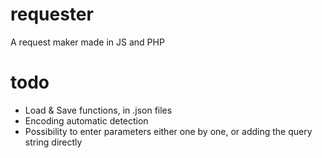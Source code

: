 # requester
A request maker made in JS and PHP

# todo
- Load & Save functions, in .json files
- Encoding automatic detection
- Possibility to enter parameters either one by one, or adding the query string directly
